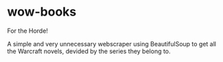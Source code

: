# wow-books
For the Horde!

A simple and very unnecessary webscraper using BeautifulSoup to get all the Warcraft novels, devided by the series they belong to.
